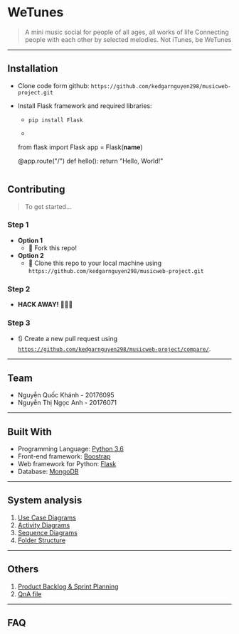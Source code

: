 # WeTunes
> A mini music social for people of all ages, all works of life
> Connecting people with each other by selected melodies.
> Not iTunes, be WeTunes
---
## Installation
- Clone code form github: `https://github.com/kedgarnguyen298/musicweb-project.git`
- Install Flask framework and required libraries:
  - `pip install Flask`
  - ```python
  from flask import Flask
  app = Flask(__name__)

  @app.route("/")
  def hello():
      return "Hello, World!"
  ```
## Contributing
> To get started...
### Step 1
- **Option 1**
    - 🍴 Fork this repo!
- **Option 2**
    - 👯 Clone this repo to your local machine using `https://github.com/kedgarnguyen298/musicweb-project.git`
### Step 2
- **HACK AWAY!** 🔨🔨🔨
### Step 3
- 🔃 Create a new pull request using <a href="https://github.com/kedgarnguyen298/musicweb-project/compare/" target="_blank">`https://github.com/kedgarnguyen298/musicweb-project/compare/`</a>.
---
## Team
- Nguyễn Quốc Khánh - 20176095
- Nguyễn Thị Ngọc Anh - 20176071
---
## Built With
- Programming Language: [Python 3.6](https://www.python.org/)
- Front-end framework: [Boostrap](https://getbootstrap.com/)
- Web framework for Python: [Flask](https://flask.palletsprojects.com/en/1.1.x/)
- Database: [MongoDB](https://www.mongodb.com/)
---
## System analysis
1. [Use Case Diagrams](system-analysis/usecase)
2. [Activity Diagrams](system-analysis/activity%20diagram)
3. [Sequence Diagrams](system-analysis/sequence%20diagram)
4. [Folder Structure](system-analysis/folder%20structure)
---
## Others
1. [Product Backlog & Sprint Planning](https://github.com/kedgarnguyen298/musicweb-project/blob/master/Backlog%20%26%20Planning.xlsx)
2. [QnA file](QnA.xlsx)
---
## FAQ
